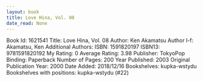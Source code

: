 ```yaml
---
layout: book
title: Love Hina, Vol. 08
date_read: None
---
```


Book Id: 1621541
Title: Love Hina, Vol. 08
Author: Ken Akamatsu
Author l-f: Akamatsu, Ken
Additional Authors: 
ISBN: 1591820197
ISBN13: 9781591820192
My Rating: 0
Average Rating: 3.98
Publisher: TokyoPop
Binding: Paperback
Number of Pages: 200
Year Published: 2003
Original Publication Year: 2000
Date Added: 2018/12/16
Bookshelves: kupka-wstydu
Bookshelves with positions: kupka-wstydu (#22)

